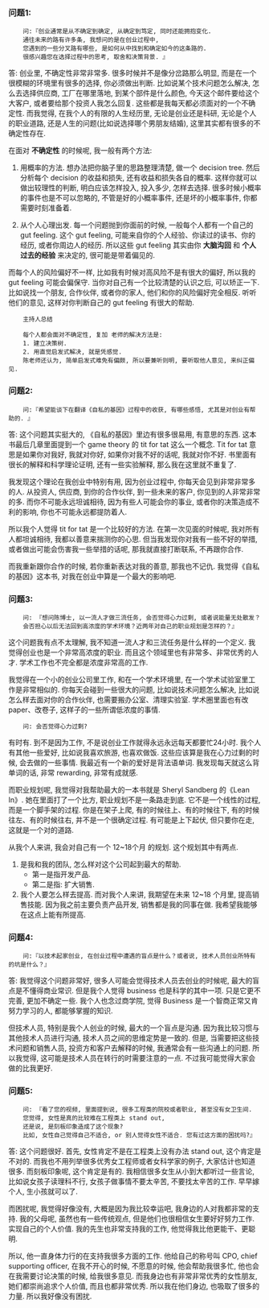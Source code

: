 ### 问题1: 

		问:『创业通常是从不确定到确定, 从确定到笃定, 同时还能拥抱变化. 
		通往未来的路有许多条, 我想问的是在创业过程中, 
		您遇到的一些分叉路有哪些, 是如何从中找到和确定如今的这条路的. 
		很感兴趣您在选择过程中的思考, 取舍和决策背景. 』

答: 创业里, 不确定性非常非常多. 很多时候并不是像分岔路那么明显, 而是在一个很模糊的环境里有很多的选择, 你必须做出判断. 比如说某个技术问题怎么解决, 怎么去选择供应商, 工厂在哪里落地, 到某个部件是什么颜色, 今天这个邮件要给这个大客户, 或者要给那个投资人我怎么回复. 这些都是我每天都必须面对的一个不确定性. 而我觉得, 在我个人的有限的人生经历里, 无论是创业还是科研, 无论是个人的职业道路, 还是人生的问题(比如说选择哪个男朋友结婚), 这里其实都有很多的不确定性存在. 


在面对 **不确定性** 的时候呢, 我一般有两个方法:

1. 用概率的方法. 
想办法把你脑子里的思路整理清楚, 做一个 decision tree. 然后分析每个 decision 的收益和损失, 还有收益和损失各自的概率. 
这样你就可以做出较理性的判断, 明白应该怎样投入, 投入多少, 怎样去选择. 很多时候小概率的事件也是不可以忽略的, 不管是好的小概率事件, 还是坏的小概率事件, 你都需要时刻准备着. 

2. 从个人心理出发. 
每一个问题抛到你面前的时候, 一般每个人都有一个自己的 gut feeling. 这个 gut feeling, 可能来自你的个人经验、你读过的读书、你的经历, 或者你周边人的经历. 所以这些 gut feeling 其实由你 **大脑沟回** 和 **个人过去的经验** 来决定的, 很可能是带着偏见的. 

而每个人的风险偏好不一样, 比如我有时候对高风险不是有很大的偏好, 所以我的 gut feeling 可能会偏保守. 当你对自己有一个比较清楚的认识之后, 可以矫正一下. 比如说找一个朋友, 合作伙伴, 或者你的家人, 他们和你的风险偏好完全相反. 听听他们的意见, 这样对你判断自己的 gut feeling 有很大的帮助. 



		主持人总结

		每个人都会面对不确定性, 复加 老师的解决方法是:
		1. 建立决策树. 
		2. 用直觉启发式解决, 就是凭感觉. 
		陈老师还认为, 简单启发式难免有偏颇, 所以要兼听则明, 要听取他人意见, 来纠正偏见.






### 问题2:

		问:『希望能谈下在翻译《自私的基因》过程中的收获, 有哪些感悟, 尤其是对创业有帮助的. 』


答: 这个问题其实挺大的, 《自私的基因》里边有很多很易用, 有意思的东西. 这本书最后几章里面提到一个 game theory 的 tit for tat 这么一个概念. Tit for tat 意思是如果你对我好, 我就对你好, 如果你对我不好的话呢, 我就对你不好. 书里面有很长的解释和科学理论证明, 还有一些实验解释, 那么我在这里就不重复了. 

我发现这个理论在我创业中特别有用, 因为创业过程中, 你每天会见到非常非常多的人. 从投资人, 供应商, 到你的合作伙伴, 到一些未来的客户, 你见到的人非常非常的多. 而你不可能永远坦诚相待, 因为有些人可能会你的事业, 或者你的决策造成不利的影响, 你也不可能永远都提防着人. 


所以我个人觉得 tit for tat 是一个比较好的方法. 在第一次见面的时候呢, 我对所有人都坦诚相待, 我都以善意来揣测你的心思. 但当我发现你对我有一些不好的举措, 或者做出可能会伤害我一些举措的话呢, 那我就直接打断联系, 不再跟你合作. 

而我重新跟你合作的时候, 若你重新表达对我的善意, 那我也不记仇. 我觉得《自私的基因》这本书, 对我在创业中算是一个最大的影响吧. 




### 问题3:

		问: 『想问陈博士, 以一流人才做三流任务, 会否觉得心力过剩, 或者说能量无处散发？
		会否担心以后无法回到高浓度的学术环境？近两年对自己的职业规划是怎样的？』

这个问题我有点不太理解, 我不知道一流人才和三流任务是什么样的一个定义. 我觉得创业也是一个非常高浓度的职业. 而且这个领域里也有非常多、非常优秀的人才. 学术工作也不完全都是浓度非常高的工作. 

我觉得在一个小的创业公司里工作, 和在一个学术环境里, 在一个学术试验室里工作是非常相似的. 你每天会碰到一些很大的问题, 比如说技术问题怎么解决, 比如说怎么样去面对你的合作伙伴, 也需要搬办公室、清理实验室. 学术圈里面也有改 paper、改卷子, 这样子的一些所谓低浓度的事情. 

		问: 会否觉得心力过剩?

有时有. 到不是因为工作, 不是说创业工作就得永远永远每天都要忙24小时. 我个人有其他一些爱好, 比如说我喜欢旅游, 也喜欢做饭. 这些应该算是我在心力过剩的时候, 会去做的一些事情. 我最近有一个新的爱好是背法语单词. 我发现每天就这么背单词的话, 非常 rewarding, 非常有成就感. 

而职业规划呢, 我觉得对我帮助最大的一本书就是 Sheryl Sandberg 的《Lean In》. 她在里面打了一个比方, 职业规划不是一条路走到底. 它不是一个线性的过程, 而是一个脚手架的过程. 你是在架子上爬, 有的时候往上、有的时候往下, 有的时候往左、有的时候往右, 并不是一个很确定过程. 有可能是上下起伏, 但只要你在走, 这就是一个对的道路. 

从我个人来讲, 我会对自己有一个 12~18个月 的规划. 这个规划其中有两点. 
1. 是我和我的团队, 怎么样对这个公司起到最大的帮助.
	* 第一是指开发产品. 
	* 第二是指: 扩大销售.
2. 我个人要怎么样去提高. 
	而对我个人来讲, 我期望在未来 12~18 个月里, 提高销售技能. 因为我之前主要负责产品开发, 销售都是我的同事在做. 我希望我能够在这点上能有所提高. 


### 问题4:


		问:『以技术起家创业, 在创业过程中遭遇的盲点是什么？或者说, 技术人员创业所特有的坑是什么？』


答: 我觉得这个问题非常好, 很多人可能会觉得技术人员去创业的时候呢, 最大的盲点是不懂得商业常识. 但是我个人觉得 business 也是科学的其中一项. 只是它更不完善, 更加不确定一些. 我个人也念过商学院, 觉得 Business 是一个智商正常又肯努力学习的人, 都能够掌握的知识. 

但技术人员, 特别是我个人创业的时候, 最大的一个盲点是沟通. 因为我比较习惯与其他技术人员进行沟通, 技术人员之间的思维定势是一致的. 但是, 当需要把这些技术问题和销售人员, 投资方和客户去解释的时候, 我通常会有一些沟通上的问题. 所以我觉得, 这可能是技术人员在转行的时需要注意的一点. 不过我可能觉得大家会做的比我更好. 


### 问题5:


		问: 『看了您的视频, 里面提到说, 很多工程类的院校或者职业, 甚至没有女卫生间. 
		您觉得, 女性是真的比较难在工程类上 stand out, 
		还是说, 是刻板印象造成了这个现象? 
		比如, 女性自己觉得自己不适合, or 别人觉得女性不适合. 您有过这方面的困扰吗?』 

答: 这个问题很好. 首先, 女性肯定不是在工程类上没有办法 stand out, 这个肯定是不对的. 而我也不用列举很多优秀女工程师或者女科学家的例子, 大家估计也知道很多. 而刻板印象呢, 这个肯定是有的. 我相信很多女生从小到大都听过一些言论, 比如说女孩子读理科不行, 女孩子做事情不要太辛苦, 不要找太辛苦的工作. 早早嫁个人, 生小孩就可以了. 

而困扰呢, 我觉得好像没有, 大概是因为我比较幸运吧, 我身边的人对我都非常的支持. 我的父母呢, 虽然也有一些传统观点, 但是他们也很相信女生要好好努力工作. 实现自己的个人价值. 我的先生也非常支持我的工作, 他觉得我比他更能干、更聪明. 

所以, 他一直身体力行的在支持我很多方面的工作. 他给自己的称号叫 CPO, chief supporting officer, 在我不开心的时候, 不愿意的时候, 他会帮助我很多忙, 他也会在我需要讨论决策的时候, 给我很多意见. 而我身边也有非常非常优秀的女性朋友, 她们都崇尚追求个人价值, 而且也都非常优秀. 所以我在他们身边, 也吸取了很多的力量. 所以我好像没有困扰. 




